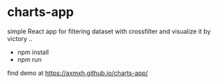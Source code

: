 # charts-app
simple React app for filtering dataset with crossfilter and visualize it by victory ..

- npm install 
- npm run 

find demo at https://axmxh.github.io/charts-app/

